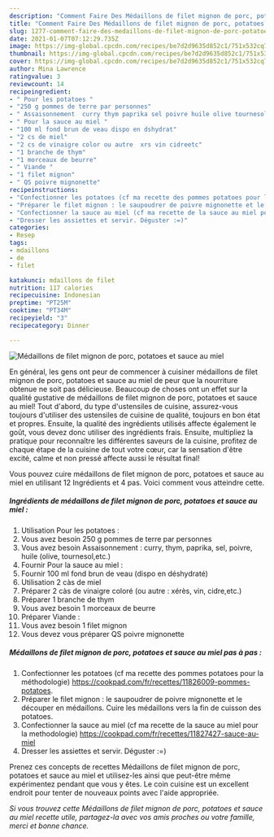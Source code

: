 ```yaml
---
description: "Comment Faire Des Médaillons de filet mignon de porc, potatoes et sauce au miel"
title: "Comment Faire Des Médaillons de filet mignon de porc, potatoes et sauce au miel"
slug: 1277-comment-faire-des-medaillons-de-filet-mignon-de-porc-potatoes-et-sauce-au-miel
date: 2021-01-07T07:12:29.735Z
image: https://img-global.cpcdn.com/recipes/be7d2d9635d852c1/751x532cq70/medaillons-de-filet-mignon-de-porc-potatoes-et-sauce-au-miel-photo-principale-de-la-recette.jpg
thumbnail: https://img-global.cpcdn.com/recipes/be7d2d9635d852c1/751x532cq70/medaillons-de-filet-mignon-de-porc-potatoes-et-sauce-au-miel-photo-principale-de-la-recette.jpg
cover: https://img-global.cpcdn.com/recipes/be7d2d9635d852c1/751x532cq70/medaillons-de-filet-mignon-de-porc-potatoes-et-sauce-au-miel-photo-principale-de-la-recette.jpg
author: Mina Lawrence
ratingvalue: 3
reviewcount: 14
recipeingredient:
- " Pour les potatoes "
- "250 g pommes de terre par personnes"
- " Assaisonnement  curry thym paprika sel poivre huile olive tournesoletc"
- " Pour la sauce au miel "
- "100 ml fond brun de veau dispo en dshydrat"
- "2 cs de miel"
- "2 cs de vinaigre color ou autre  xrs vin cidreetc"
- "1 branche de thym"
- "1 morceaux de beurre"
- " Viande "
- "1 filet mignon"
- " QS poivre mignonette"
recipeinstructions:
- "Confectionner les potatoes (cf ma recette des pommes potatoes pour la méthodologie) https://cookpad.com/fr/recettes/11826009-pommes-potatoes."
- "Préparer le filet mignon : le saupoudrer de poivre mignonette et le découper en médaillons. Cuire les médaillons vers la fin de cuisson des potatoes."
- "Confectionner la sauce au miel (cf ma recette de la sauce au miel pour la methodologie) https://cookpad.com/fr/recettes/11827427-sauce-au-miel"
- "Dresser les assiettes et servir. Déguster :=)"
categories:
- Resep
tags:
- mdaillons
- de
- filet

katakunci: mdaillons de filet 
nutrition: 117 calories
recipecuisine: Indonesian
preptime: "PT25M"
cooktime: "PT34M"
recipeyield: "3"
recipecategory: Dinner

---
```



![Médaillons de filet mignon de porc, potatoes et sauce au miel](https://img-global.cpcdn.com/recipes/be7d2d9635d852c1/751x532cq70/medaillons-de-filet-mignon-de-porc-potatoes-et-sauce-au-miel-photo-principale-de-la-recette.jpg)

En général, les gens ont peur de commencer à cuisiner médaillons de filet mignon de porc, potatoes et sauce au miel de peur que la nourriture obtenue ne soit pas délicieuse. Beaucoup de choses ont un effet sur la qualité gustative de médaillons de filet mignon de porc, potatoes et sauce au miel! Tout d'abord, du type d'ustensiles de cuisine, assurez-vous toujours d'utiliser des ustensiles de cuisine de qualité, toujours en bon état et propres. Ensuite, la qualité des ingrédients utilisés affecte également le goût, vous devez donc utiliser des ingrédients frais. Ensuite, multipliez la pratique pour reconnaître les différentes saveurs de la cuisine, profitez de chaque étape de la cuisine de tout votre cœur, car la sensation d'être excité, calme et non pressé affecte aussi le résultat final!

<!--inarticleads1-->

Vous pouvez cuire médaillons de filet mignon de porc, potatoes et sauce au miel en utilisant 12 Ingrédients et 4 pas. Voici comment vous atteindre cette.

##### Ingrédients de médaillons de filet mignon de porc, potatoes et sauce au miel :

1. Utilisation  Pour les potatoes :
1. Vous avez besoin 250 g pommes de terre par personnes
1. Vous avez besoin  Assaisonnement : curry, thym, paprika, sel, poivre, huile (olive, tournesol,etc.)
1. Fournir  Pour la sauce au miel :
1. Fournir 100 ml fond brun de veau (dispo en déshydraté)
1. Utilisation 2 càs de miel
1. Préparer 2 càs de vinaigre coloré (ou autre : xérès, vin, cidre,etc.)
1. Préparer 1 branche de thym
1. Vous avez besoin 1 morceaux de beurre
1. Préparer  Viande :
1. Vous avez besoin 1 filet mignon
1. Vous devez vous préparer  QS poivre mignonette




<!--inarticleads2-->

##### Médaillons de filet mignon de porc, potatoes et sauce au miel pas à pas :

1. Confectionner les potatoes (cf ma recette des pommes potatoes pour la méthodologie) https://cookpad.com/fr/recettes/11826009-pommes-potatoes.
1. Préparer le filet mignon : le saupoudrer de poivre mignonette et le découper en médaillons. Cuire les médaillons vers la fin de cuisson des potatoes.
1. Confectionner la sauce au miel (cf ma recette de la sauce au miel pour la methodologie) https://cookpad.com/fr/recettes/11827427-sauce-au-miel
1. Dresser les assiettes et servir. Déguster :=)




<!--inarticleads1-->

<p>
Prenez ces concepts de recettes Médaillons de filet mignon de porc, potatoes et sauce au miel et utilisez-les ainsi que peut-être même expérimentez pendant que vous y êtes. Le coin cuisine est un excellent endroit pour tenter de nouveaux points avec l'aide appropriée.
</p>

<p>
<i>Si vous trouvez cette Médaillons de filet mignon de porc, potatoes et sauce au miel recette utile, partagez-la avec vos amis proches ou votre famille, merci et bonne chance.</i>
</p>
